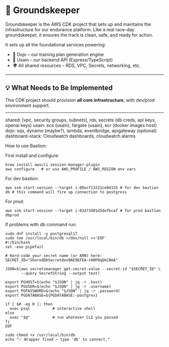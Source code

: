 # 🧹 Groundskeeper

Groundskeeper is the AWS CDK project that sets up and maintains the infrastructure for our endurance platform. Like a real race-day groundskeeper, it ensures the track is clean, safe, and ready for action.

It sets up all the foundational services powering:

- 🧠 Dojo – our training plan generation engine
- 🧴 Usain – our backend API (Express/TypeScript)
- 🌍 All shared resources – RDS, VPC, Secrets, networking, etc.

---

## 💡 What Needs to Be Implemented

This CDK project should provision **all core infrastructure**, with dev/prod environment support.

---

shared: [vpc, security groups, subnets], rds, secrets (db creds, api keys, openai keys)
usain: ecs (usain), fargate (usain), ecr (docker images host)
dojo: sqs, dynamo (maybe?), lambda, eventbridge, apigateway (optional)
dashboard-stack: Cloudwatch dashboards, cloudwatch alarms

How to use Bastion:

First install and configure:

```
brew install awscli session-manager-plugin
aws configure   # or use AWS_PROFILE / AWS_REGION env vars
```

For dev bastion:

```
aws ssm start-session --target i-00acf13221ce04155 # for dev bastion
db # this command will fire up connection to postgress
```

For prod:

```
aws ssm start-session --target i-02d73d01d5defbcaf # for prod bastion
dbprod
```

If problems with db command run:

```
sudo dnf install -y postgresql17
sudo tee /usr/local/bin/db >/dev/null <<'EOF'
#!/bin/bash
set -euo pipefail

# Hard-code your secret name (or ARN) here:
SECRET_ID="SharedDbSecretdevBAE9EFEA-cH0P0qQkCBmA"

JSON=$(aws secretsmanager get-secret-value --secret-id "$SECRET_ID" \
       --query SecretString --output text)

export PGHOST=$(echo "$JSON" | jq -r .host)
export PGUSER=$(echo "$JSON" | jq -r .username)
export PGPASSWORD=$(echo "$JSON" | jq -r .password)
export PGDATABASE=${PGDATABASE:-postgres}

if [ $# -eq 0 ]; then
  exec psql          # interactive shell
else
  exec "$@"          # run whatever CLI you passed
fi
EOF

sudo chmod +x /usr/local/bin/db
echo "✅ Wrapper fixed — type 'db' to connect."
```
